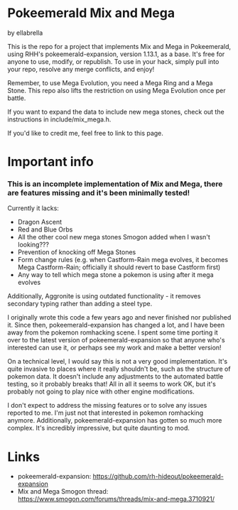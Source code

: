 # Pokeemerald Mix and Mega

by ellabrella

This is the repo for a project that implements Mix and Mega in Pokeemerald, using RHH's pokeemerald-expansion, version 1.13.1, as a base.  It's free for anyone to use, modify, or republish.  To use in your hack, simply pull into your repo, resolve any merge conflicts, and enjoy!

Remember, to use Mega Evolution, you need a Mega Ring and a Mega Stone.  This repo also lifts the restriction on using Mega Evolution once per battle.

If you want to expand the data to include new mega stones, check out the instructions in include/mix_mega.h.

If you'd like to credit me, feel free to link to this page.

# Important info

### This is an incomplete implementation of Mix and Mega, there are features missing and it's been minimally tested!

Currently it lacks:

* Dragon Ascent
* Red and Blue Orbs
* All the other cool new mega stones Smogon added when I wasn't looking???
* Prevention of knocking off Mega Stones
* Form change rules (e.g. when Castform-Rain mega evolves, it becomes Mega Castform-Rain; officially it should revert to base Castform first)
* Any way to tell which mega stone a pokemon is using after it mega evolves

Additionally, Aggronite is using outdated functionality - it removes secondary typing rather than adding a steel type.

I originally wrote this code a few years ago and never finished nor published it.  Since then, pokeemerald-expansion has changed a lot, and I have been away from the pokemon romhacking scene.  I spent some time porting it over to the latest version of pokeemerald-expansion so that anyone who's interested can use it, or perhaps see my work and make a better version!

On a technical level, I would say this is not a very good implementation.  It's quite invasive to places where it really shouldn't be, such as the structure of pokemon data.  It doesn't include any adjustments to the automated battle testing, so it probably breaks that!  All in all it seems to work OK, but it's probably not going to play nice with other engine modifications.

I don't expect to address the missing features or to solve any issues reported to me.  I'm just not that interested in pokemon romhacking anymore.  Additionally, pokeemerald-expansion has gotten so much more complex.  It's incredibly impressive, but quite daunting to mod.

# Links

* pokeemerald-expansion: https://github.com/rh-hideout/pokeemerald-expansion
* Mix and Mega Smogon thread: https://www.smogon.com/forums/threads/mix-and-mega.3710921/